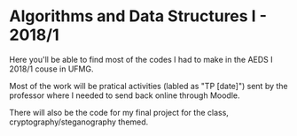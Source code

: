 # Algorithms and Data Structures I - 2018/1

Here you'll be able to find most of the codes I had to make in the AEDS I 2018/1 couse in UFMG.

Most of the work will be pratical activities (labled as "TP [date]") sent by the professor where I needed to send back online through Moodle.

There will also be the code for my final project for the class, cryptography/steganography themed.
